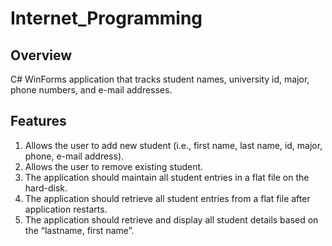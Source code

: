 # Internet_Programming
## Overview
C# WinForms application that tracks student names, university 
id, major, phone numbers, and e-mail addresses.
## Features
1. Allows the user to add new student (i.e., first name, last name, id, major, 
phone, e-mail address).
2. Allows the user to remove existing student.
3. The application should maintain all student entries in a flat file on the 
hard-disk.
4. The application should retrieve all student entries from a flat file after 
application restarts.
5. The application should retrieve and display all student details based on 
the “lastname, first name”.
